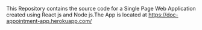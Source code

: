 This Repository contains the source code for a Single Page Web Application created using React js and Node js.The App is located at https://doc-appointment-app.herokuapp.com/
